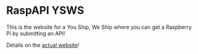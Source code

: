 # RaspAPI YSWS

This is the website for a You Ship, We Ship where you can get a Raspberry Pi by submitting an API!

Details on the [actual website](https://raspapi.byteatatime.dev)!
